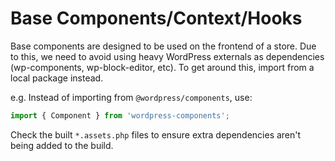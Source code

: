 # Base Components/Context/Hooks

Base components are designed to be used on the frontend of a store. Due to this, we need to avoid using heavy WordPress externals as dependencies (wp-components, wp-block-editor, etc). To get around this, import from a local package instead.

e.g. Instead of importing from `@wordpress/components`, use:

```js
import { Component } from 'wordpress-components';
```

Check the built `*.assets.php` files to ensure extra dependencies aren't being added to the build.
